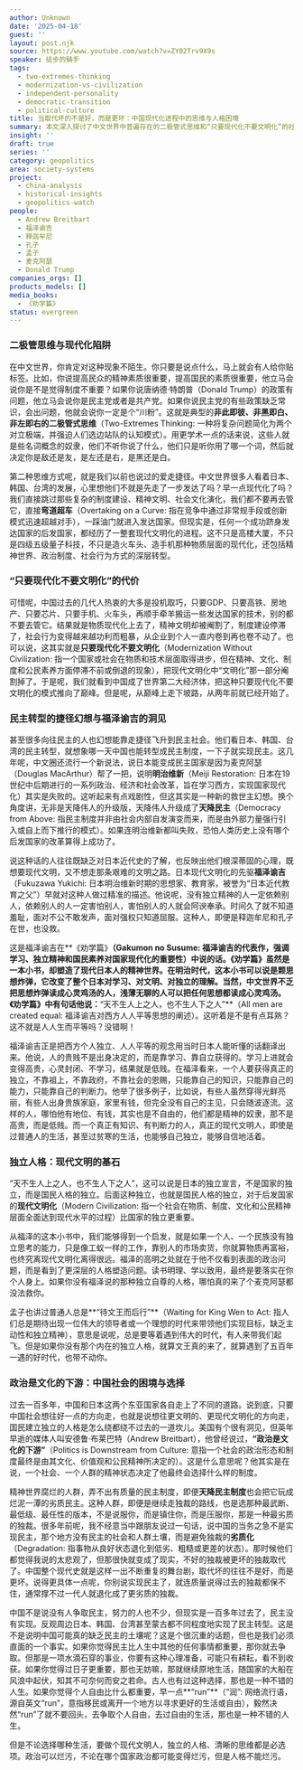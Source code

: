 ```yaml
---
author: Unknown
date: '2025-04-18'
guest: ''
layout: post.njk
source: https://www.youtube.com/watch?v=ZY02Trv9X9s
speaker: 徒步的騎手
tags:
  - two-extremes-thinking
  - modernization-vs-civilization
  - independent-personality
  - democratic-transition
  - political-culture
title: 当取代坏的不是好，而是更坏：中国现代化进程中的思维与人格困境
summary: 本文深入探讨了中文世界中普遍存在的二极管式思维和“只要现代化不要文明化”的社会现象。通过对比中国与日本、韩国、台湾的现代化路径，文章批判了对民主转型的捷径幻想，并援引福泽谕吉的独立人格思想，强调了国民精神素质和制度建设的重要性。最终，文章指出“政治是文化的下游”，认为独立人格是社会走向文明的基石，并探讨了个人在面对社会困境时的不同选择。
insight: ''
draft: true
series: ''
category: geopolitics
area: society-systems
project:
  - china-analysis
  - historical-insights
  - geopolitics-watch
people:
  - Andrew Breitbart
  - 福泽谕吉
  - 释迦牟尼
  - 孔子
  - 孟子
  - 麦克阿瑟
  - Donald Trump
companies_orgs: []
products_models: []
media_books:
  - 《劝学篇》
status: evergreen
---
```


### 二极管思维与现代化陷阱

在中文世界，你肯定对这种现象不陌生。你只要是说点什么，马上就会有人给你贴标签。比如，你说提高民众的精神素质很重要，提高国民的素质很重要，他立马会说你是不是觉得制度不重要？如果你说唐纳德·特朗普（Donald Trump）的政策有问题，他立马会说你是民主党或者是共产党。如果你说民主党的有些政策缺乏常识，会出问题，他就会说你一定是个“川粉”。这就是典型的**非此即彼、非黑即白、非左即右的二极管式思维**（Two-Extremes Thinking: 一种将复杂问题简化为两个对立极端，并强迫人们选边站队的认知模式）。用更学术一点的话来说，这些人就是些名词概念的奴隶，他们不听你说了什么，他们只是听你用了哪一个词，然后就决定你是敌还是友，是左还是右，是黑还是白。

第二种思维方式呢，就是我们以前也说过的爱走捷径。中文世界很多人看着日本、韩国、台湾的发展，心里想他们不就是先走了一步发达了吗？早一点现代化了吗？我们直接跳过那些复杂的制度建设、精神文明、社会文化演化，我们都不要再去管它，直接**弯道超车**（Overtaking on a Curve: 指在竞争中通过非常规手段或创新模式迅速超越对手），一踩油门就进入发达国家。但现实是，任何一个成功跻身发达国家的后发国家，都经历了一整套现代文明化的进程。这不只是高楼大厦，不只是四级五级量子科技，不只是造火车头、造手机那种物质层面的现代化，还包括精神世界、政治制度、社会行为方式的深层转型。

### “只要现代化不要文明化”的代价

可惜呢，中国过去的几代人热衷的大多是投机取巧，只要GDP、只要高铁、房地产、只要芯片、只要手机、火车头，再顺手牵羊搬运一些发达国家的技术，别的都不要去管它。结果就是物质现代化上去了，精神文明却被阉割了，制度建设停滞了，社会行为变得越来越功利而粗暴，从企业到个人一直内卷到再也卷不动了。也可以说，这其实就是**只要现代化不要文明化**（Modernization Without Civilization: 指一个国家或社会在物质和技术层面取得进步，但在精神、文化、制度和公民素养方面停滞不前或倒退的现象），把现代文明化中“文明化”那一部分阉割掉了。于是呢，我们就看到中国成了世界第二大经济体，把这种只要现代化不要文明化的模式推向了巅峰。但是呢，从巅峰上走下坡路，从两年前就已经开始了。

### 民主转型的捷径幻想与福泽谕吉的洞见

甚至很多向往民主的人也幻想能靠走捷径飞升到民主社会。他们看日本、韩国、台湾的民主转型，就想象哪一天中国也能转型成民主制度，一下子就实现民主。这几年呢，中文圈还流行一个新说法，说日本能变成民主国家是因为麦克阿瑟（Douglas MacArthur）帮了一把，说明**明治维新**（Meiji Restoration: 日本在19世纪中后期进行的一系列政治、经济和社会改革，旨在学习西方，实现国家现代化）其实是失败的。这听起来有点戏剧性，但这其实是一种新的救世主幻想。换个角度讲，无非是天降伟人的升级版，天降伟人升级成了**天降民主**（Democracy from Above: 指民主制度并非由社会内部自发演变而来，而是由外部力量强行引入或自上而下推行的模式）。如果连明治维新都叫失败，恐怕人类历史上没有哪个后发国家的改革算得上成功了。

说这种话的人往往既缺乏对日本近代史的了解，也反映出他们根深蒂固的心理，既想要现代文明，又不想走那条艰难的文明之路。日本现代文明化的先驱**福泽谕吉**（Fukuzawa Yukichi: 日本明治维新时期的思想家、教育家，被誉为“日本近代教育之父”）早就对这种人做过精准的描述。他说呢，没有独立精神的人一定依赖别人，依赖别人的人一定害怕别人，害怕别人的人就会阿谀奉承。时间久了就不知道羞耻，面对不公不敢发声，面对强权只知道屈服。这种人，即便是释迦牟尼和孔子在世，也没救。

这是福泽谕吉在**《劝学篇》**（Gakumon no Susume: 福泽谕吉的代表作，强调学习、独立精神和国民素养对国家现代化的重要性）中说的话。《劝学篇》虽然是一本小书，却塑造了现代日本人的精神世界。在明治时代，这本小书可以说是颗思想炸弹，它改变了整个日本对学习、对文明、对独立的理解。当然，中文世界不乏把思想炸弹读成心灵鸡汤的人，浅薄无聊的人可以把任何思想都读成心灵鸡汤。《劝学篇》中有句话他说：**“天不生人上之人，也不生人下之人”**（All men are created equal: 福泽谕吉对西方人人平等思想的阐述）。这听着是不是有点耳熟？这不就是人人生而平等吗？没错啊！

福泽谕吉正是把西方个人独立、人人平等的观念用当时日本人能听懂的话翻译出来。他说，人的贵贱不是出身决定的，而是靠学习、靠自立获得的。学习上进就会变得高贵，心灵封闭、不学习，结果就是低贱。在福泽看来，一个人要获得真正的独立，不靠祖上，不靠政府，不靠社会的恩赐，只能靠自己的知识，只能靠自己的能力，只能靠自己的判断力。他举了很多例子，比如说，有些人虽然穿得光鲜亮丽，有些人出身贵族家庭，家里有钱，但完全没有自己的主见，只会随波逐流。这样的人，哪怕他有地位、有钱，其实也是不自由的，他们都是精神的奴隶，那不是高贵，而是低贱。而一个真正有知识、有判断力的人，真正的现代文明人，即使是过普通人的生活，甚至过贫寒的生活，也能够自己独立，能够自信地活着。

### 独立人格：现代文明的基石

“天不生人上之人，也不生人下之人”，这可以说是日本的独立宣言，不是国家的独立，而是国民人格的独立。后面这种独立，也就是国民人格的独立，对于后发国家的**现代文明化**（Modern Civilization: 指一个社会在物质、制度、文化和公民精神层面全面达到现代水平的过程）比国家的独立更重要。

从福泽的这本小书中，我们能够得到一个启发，就是如果一个人、一个民族没有独立思考的能力，只是像工蚁一样的工作，靠别人的市场卖货，你就算物质再富裕，也终究离现代文明化离得很远。福泽的高明之处就在于他不仅看到表面的政治问题，而是看到了更深层的人格塑造问题。读书明理、学以致用，最终是要落实在你个人身上。如果你没有福泽说的那种独立自尊的人格，哪怕真的来了个麦克阿瑟都没法救你。

孟子也讲过普通人总是**“待文王而后行”**（Waiting for King Wen to Act: 指人们总是期待出现一位伟大的领导者或一个理想的时代来带领他们实现目标，缺乏主动性和独立精神），意思是说呢，总是要等着遇到伟大的时代，有人来带我们起飞。但是如果你没有那个内在的独立人格，就算文王真的来了，就算遇到了五百年一遇的好时代，也带不动你。

### 政治是文化的下游：中国社会的困境与选择

过去一百多年，中国和日本这两个东亚国家各自走上了不同的道路。说到底，只要中国社会想往好一点的方向走，也就是说想往更文明的、更现代文明化的方向走，国民建立独立的人格是怎么绕都绕不过去的一道坎儿。美国有个很有洞见，但英年早逝的媒体人叫安德鲁·布莱巴特（Andrew Breitbart），他曾经说过，**“政治是文化的下游”**（Politics is Downstream from Culture: 意指一个社会的政治形态和制度最终是由其文化、价值观和公民精神所决定的）。这是什么意思呢？他其实是在说，一个社会、一个人群的精神状态决定了他最终会选择什么样的制度。

精神世界腐烂的人群，弄不出有质量的民主制度，即便**天降民主制度**也会把它玩成烂泥一潭的劣质民主。这种人群，即便是继续走独裁的路线，也是选那种最武断、最低级、最任性的版本，不是说服你，而是镇住你，而是压服你，那是一种最劣质的独裁。很多年前呢，我不经意当中跟朋友说过一句话，说中国的当务之急不是实现民主，那个地方没有民主的社会和人群土壤，而是避免独裁的**劣质化**（Degradation: 指事物从良好状态退化到低劣、粗糙或更差的状态）。那时候他们都觉得我说的太悲观了，但那很快就变成了现实，不好的独裁被更坏的独裁取代了。中国整个现代史就是这样一出不断重复的舞台剧，取代坏的往往不是好，而是更坏。说得更具体一点呢，你别说实现民主了，就连质量说得过去的独裁都保不住，通常撑不过一代人就退化成了更劣质的独裁。

中国不是说没有人争取民主，努力的人也不少，但现实是一百多年过去了，民主没有实现。反观周边日本、韩国、台湾甚至蒙古都不同程度地实现了民主转型。这是不是说明中国可能真的缺乏民主的土壤呢？这是个很沉重的话题，但也是我们必须直面的一个事实。如果你觉得民主比人生中其他的任何事情都重要，那你就去争取。但那是一项水滴石穿的事业，你要有这种心理准备，可能只有耕耘，看不到收获。如果你觉得过日子更重要，那也无妨嘛，那就继续原地生活，随国家的大船在风浪中起伏，知其不可奈何而安之若命。古人也有过这种选择，那也是一种不错的人生。如果你觉得个人自由比什么都重要，早一点**“run”**（“润”: 网络流行语，源自英文“run”，意指移民或离开一个地方以寻求更好的生活或自由），毅然决然“run”了就不要回头，去争取个人自由，去过自由的生活，那也是一种不错的人生。

但是不论选择哪种生活，要做个现代文明人，独立的人格、清晰的思维都是必选项。政治可以烂污，不论在哪个国家政治都可能变得烂污，但是人格不能烂污。